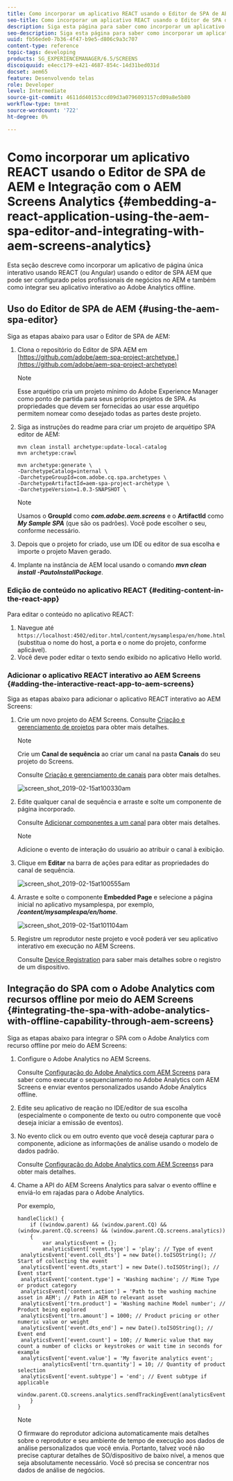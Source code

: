 ```yaml
---
title: Como incorporar um aplicativo REACT usando o Editor de SPA de AEM e Integração com o AEM Screens Analytics
seo-title: Como incorporar um aplicativo REACT usando o Editor de SPA de AEM e Integração com o AEM Screens Analytics
description: Siga esta página para saber como incorporar um aplicativo de página única interativo usando o REACT (ou Angular) usando o editor de SPA AEM que pode ser configurado pelos profissionais de negócios no AEM e também como integrar seu aplicativo interativo ao Adobe Analytics offline.
seo-description: Siga esta página para saber como incorporar um aplicativo de página única interativo usando o REACT (ou Angular) usando o editor de SPA AEM que pode ser configurado pelos profissionais de negócios no AEM e também como integrar seu aplicativo interativo ao Adobe Analytics offline.
uuid: fb56ede0-7b36-4f47-b9e5-d806c9a3c707
content-type: reference
topic-tags: developing
products: SG_EXPERIENCEMANAGER/6.5/SCREENS
discoiquuid: e4ecc179-e421-4687-854c-14d31bed031d
docset: aem65
feature: Desenvolvendo telas
role: Developer
level: Intermediate
source-git-commit: 4611dd40153ccd09d3a0796093157cd09a8e5b80
workflow-type: tm+mt
source-wordcount: '722'
ht-degree: 0%

---
```



# Como incorporar um aplicativo REACT usando o Editor de SPA de AEM e Integração com o AEM Screens Analytics {#embedding-a-react-application-using-the-aem-spa-editor-and-integrating-with-aem-screens-analytics}

Esta seção descreve como incorporar um aplicativo de página única interativo usando REACT (ou Angular) usando o editor de SPA AEM que pode ser configurado pelos profissionais de negócios no AEM e também como integrar seu aplicativo interativo ao Adobe Analytics offline.

## Uso do Editor de SPA de AEM {#using-the-aem-spa-editor}

Siga as etapas abaixo para usar o Editor de SPA de AEM:

1. Clona o repositório do Editor de SPA AEM em [https://github.com/adobe/aem-spa-project-archetype.](https://github.com/adobe/aem-spa-project-archetype)

   >[!NOTE]
   >
   >Esse arquétipo cria um projeto mínimo do Adobe Experience Manager como ponto de partida para seus próprios projetos de SPA. As propriedades que devem ser fornecidas ao usar esse arquétipo permitem nomear como desejado todas as partes deste projeto.

1. Siga as instruções do readme para criar um projeto de arquétipo SPA editor de AEM:

   ```
   mvn clean install archetype:update-local-catalog
   mvn archetype:crawl
   
   mvn archetype:generate \
   -DarchetypeCatalog=internal \
   -DarchetypeGroupId=com.adobe.cq.spa.archetypes \
   -DarchetypeArtifactId=aem-spa-project-archetype \
   -DarchetypeVersion=1.0.3-SNAPSHOT \
   ```

   >[!NOTE]
   >
   >Usamos o **GroupId** como ***com.adobe.aem.screens*** e o **ArtifactId** como ***My Sample SPA*** (que são os padrões). Você pode escolher o seu, conforme necessário.

1. Depois que o projeto for criado, use um IDE ou editor de sua escolha e importe o projeto Maven gerado.
1. Implante na instância de AEM local usando o comando ***mvn clean install -PautoInstallPackage***.

### Edição de conteúdo no aplicativo REACT {#editing-content-in-the-react-app}

Para editar o conteúdo no aplicativo REACT:

1. Navegue até `https://localhost:4502/editor.html/content/mysamplespa/en/home.html` (substitua o nome do host, a porta e o nome do projeto, conforme aplicável).
1. Você deve poder editar o texto sendo exibido no aplicativo Hello world.

### Adicionar o aplicativo REACT interativo ao AEM Screens {#adding-the-interactive-react-app-to-aem-screens}

Siga as etapas abaixo para adicionar o aplicativo REACT interativo ao AEM Screens:

1. Crie um novo projeto do AEM Screens. Consulte [Criação e gerenciamento de projetos](creating-a-screens-project.md) para obter mais detalhes.

   >[!NOTE]
   >
   >Crie um **Canal de sequência** ao criar um canal na pasta **Canais** do seu projeto do Screens.
   >
   >
   >Consulte [Criação e gerenciamento de canais](managing-channels.md) para obter mais detalhes.

   ![screen_shot_2019-02-15at100330am](assets/screen_shot_2019-02-15at100330am.png)

1. Edite qualquer canal de sequência e arraste e solte um componente de página incorporado.

   Consulte [Adicionar componentes a um canal](adding-components-to-a-channel.md) para obter mais detalhes.

   >[!NOTE]
   >
   >Adicione o evento de interação do usuário ao atribuir o canal à exibição.

1. Clique em **Editar** na barra de ações para editar as propriedades do canal de sequência.

   ![screen_shot_2019-02-15at100555am](assets/screen_shot_2019-02-15at100555am.png)

1. Arraste e solte o componente **Embedded Page** e selecione a página inicial no aplicativo mysamplespa, por exemplo, ***/content/mysamplespa/en/home***.

   ![screen_shot_2019-02-15at101104am](assets/screen_shot_2019-02-15at101104am.png)

1. Registre um reprodutor neste projeto e você poderá ver seu aplicativo interativo em execução no AEM Screens.

   Consulte [Device Registration](device-registration.md) para saber mais detalhes sobre o registro de um dispositivo.

## Integração do SPA com o Adobe Analytics com recursos offline por meio do AEM Screens {#integrating-the-spa-with-adobe-analytics-with-offline-capability-through-aem-screens}

Siga as etapas abaixo para integrar o SPA com o Adobe Analytics com recurso offline por meio do AEM Screens:

1. Configure o Adobe Analytics no AEM Screens.

   Consulte [Configuração do Adobe Analytics com AEM Screens](configuring-adobe-analytics-aem-screens.md) para saber como executar o sequenciamento no Adobe Analytics com AEM Screens e enviar eventos personalizados usando Adobe Analytics offline.

1. Edite seu aplicativo de reação no IDE/editor de sua escolha (especialmente o componente de texto ou outro componente que você deseja iniciar a emissão de eventos).
1. No evento click ou em outro evento que você deseja capturar para o componente, adicione as informações de análise usando o modelo de dados padrão.

   Consulte [Configuração do Adobe Analytics com AEM Screens](configuring-adobe-analytics-aem-screens.md)s para obter mais detalhes.

1. Chame a API do AEM Screens Analytics para salvar o evento offline e enviá-lo em rajadas para o Adobe Analytics.

   Por exemplo,

   ```
   handleClick() {
       if ((window.parent) && (window.parent.CQ) && (window.parent.CQ.screens) && (window.parent.CQ.screens.analytics))
       {
           var analyticsEvent = {};
           analyticsEvent['event.type'] = 'play'; // Type of event
    analyticsEvent['event.coll_dts'] = new Date().toISOString(); // Start of collecting the event
    analyticsEvent['event.dts_start'] = new Date().toISOString(); // Event start
    analyticsEvent['content.type'] = 'Washing machine'; // Mime Type or product category
    analyticsEvent['content.action'] = 'Path to the washing machine asset in AEM'; // Path in AEM to relevant asset
    analyticsEvent['trn.product'] = 'Washing machine Model number'; // Product being explored
    analyticsEvent['trn.amount'] = 1000; // Product pricing or other numeric value or weight
    analyticsEvent['event.dts_end'] = new Date().toISOString(); // Event end
    analyticsEvent['event.count'] = 100; // Numeric value that may count a number of clicks or keystrokes or wait time in seconds for example
    analyticsEvent['event.value'] = 'My favorite analytics event';
           analyticsEvent['trn.quantity'] = 10; // Quantity of product selection
    analyticsEvent['event.subtype'] = 'end'; // Event subtype if applicable
    window.parent.CQ.screens.analytics.sendTrackingEvent(analyticsEvent);
       }
   }
   ```

   >[!NOTE]
   >
   >O firmware do reprodutor adiciona automaticamente mais detalhes sobre o reprodutor e seu ambiente de tempo de execução aos dados de análise personalizados que você envia. Portanto, talvez você não precise capturar detalhes de SO/dispositivo de baixo nível, a menos que seja absolutamente necessário. Você só precisa se concentrar nos dados de análise de negócios.

